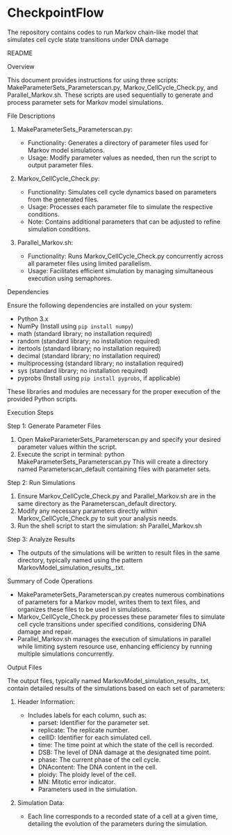 # CheckpointFlow
The repository contains codes to run Markov chain-like model that simulates cell cycle state transitions under DNA damage

README

Overview

This document provides instructions for using three scripts: MakeParameterSets_Parameterscan.py, Markov_CellCycle_Check.py, and Parallel_Markov.sh. These scripts are used sequentially to generate and process parameter sets for Markov model simulations.

File Descriptions

1. MakeParameterSets_Parameterscan.py:
   - Functionality: Generates a directory of parameter files used for Markov model simulations.
   - Usage: Modify parameter values as needed, then run the script to output parameter files.

2. Markov_CellCycle_Check.py:
   - Functionality: Simulates cell cycle dynamics based on parameters from the generated files.
   - Usage: Processes each parameter file to simulate the respective conditions.
   - Note: Contains additional parameters that can be adjusted to refine simulation conditions.

3. Parallel_Markov.sh:
   - Functionality: Runs Markov_CellCycle_Check.py concurrently across all parameter files using limited parallelism.
   - Usage: Facilitates efficient simulation by managing simultaneous execution using semaphores.

Dependencies

Ensure the following dependencies are installed on your system:
- Python 3.x
- NumPy (Install using `pip install numpy`)
- math (standard library; no installation required)
- random (standard library; no installation required)
- itertools (standard library; no installation required)
- decimal (standard library; no installation required)
- multiprocessing (standard library; no installation required)
- sys (standard library; no installation required)
- pyprobs (Install using `pip install pyprobs`, if applicable)

These libraries and modules are necessary for the proper execution of the provided Python scripts.

Execution Steps

Step 1: Generate Parameter Files

1. Open MakeParameterSets_Parameterscan.py and specify your desired parameter values within the script.
2. Execute the script in terminal:
   python MakeParameterSets_Parameterscan.py
   This will create a directory named Parameterscan_default containing files with parameter sets.

Step 2: Run Simulations

1. Ensure Markov_CellCycle_Check.py and Parallel_Markov.sh are in the same directory as the Parameterscan_default directory.
2. Modify any necessary parameters directly within Markov_CellCycle_Check.py to suit your analysis needs.
3. Run the shell script to start the simulation:
   sh Parallel_Markov.sh

Step 3: Analyze Results

- The outputs of the simulations will be written to result files in the same directory, typically named using the pattern MarkovModel_simulation_results_<parameterset>.txt.

Summary of Code Operations

- MakeParameterSets_Parameterscan.py creates numerous combinations of parameters for a Markov model, writes them to text files, and organizes these files to be used in simulations.
- Markov_CellCycle_Check.py processes these parameter files to simulate cell cycle transitions under specified conditions, considering DNA damage and repair.
- Parallel_Markov.sh manages the execution of simulations in parallel while limiting system resource use, enhancing efficiency by running multiple simulations concurrently.

Output Files

The output files, typically named MarkovModel_simulation_results_<parameterset>.txt, contain detailed results of the simulations based on each set of parameters:

1. Header Information:
   - Includes labels for each column, such as:
     - parset: Identifier for the parameter set.
     - replicate: The replicate number.
     - cellID: Identifier for each simulated cell.
     - time: The time point at which the state of the cell is recorded.
     - DSB: The level of DNA damage at the designated time point.
     - phase: The current phase of the cell cycle.
     - DNAcontent: The DNA content in the cell.
     - ploidy: The ploidy level of the cell.
     - MN: Mitotic error indicator.
     - Parameters used in the simulation.

2. Simulation Data:
   - Each line corresponds to a recorded state of a cell at a given time, detailing the evolution of the parameters during the simulation.


